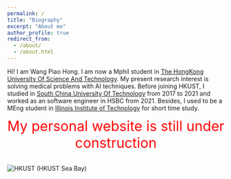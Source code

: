 ```yaml
---
permalink: /
title: "Biography"
excerpt: "About me"
author_profile: true
redirect_from: 
  - /about/
  - /about.html
---
```


Hi! I am Wang Piao Hong.
I am now a Mphil student in [The HongKong University Of Science And Technology](https://hkust.edu.hk/zh-hans). My present research interest is solving medical problems with AI techniques.
Before joining HKUST, I studied in [South China University Of Technology](https://www.scut.edu.cn/en/) from 2017 to 2021 and worked as an software engineer in HSBC from 2021.
Besides, I used to be a MEng student in [Illinois Institute of Technology](https://www.iit.edu/) for short time study.
<br/>
                                                 <center> <font color=red size=6>My personal website is still under construction</font></center>
<br/>

![HKUST](https://s3.bmp.ovh/imgs/2021/10/cc85a5d970d1609c.jpg)
(HKUST Sea Bay)

